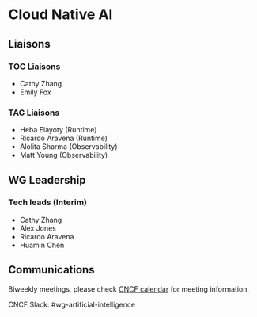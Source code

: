 # Cloud Native AI
## Liaisons
### TOC Liaisons
- Cathy Zhang
- Emily Fox
### TAG Liaisons
- Heba Elayoty (Runtime)
- Ricardo Aravena (Runtime)
- Alolita Sharma (Observability)
- Matt Young (Observability)
## WG Leadership
### Tech leads (Interim)
- Cathy Zhang
- Alex Jones
- Ricardo Aravena
- Huamin Chen

## Communications

Biweekly meetings, please check [CNCF calendar](https://www.cncf.io/calendar/) for meeting information. 

CNCF Slack: #wg-artificial-intelligence
